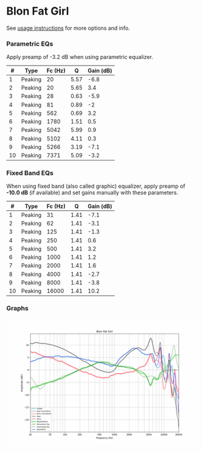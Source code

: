 # Blon Fat Girl
See [usage instructions](https://github.com/jaakkopasanen/AutoEq#usage) for more options and info.

### Parametric EQs
Apply preamp of -3.2 dB when using parametric equalizer.

|   # | Type    |   Fc (Hz) |    Q |   Gain (dB) |
|-----|---------|-----------|------|-------------|
|   1 | Peaking |        20 | 5.57 |        -6.8 |
|   2 | Peaking |        20 | 5.65 |         3.4 |
|   3 | Peaking |        28 | 0.63 |        -5.9 |
|   4 | Peaking |        81 | 0.89 |        -2   |
|   5 | Peaking |       562 | 0.69 |         3.2 |
|   6 | Peaking |      1780 | 1.51 |         0.5 |
|   7 | Peaking |      5042 | 5.99 |         0.9 |
|   8 | Peaking |      5102 | 4.11 |         0.3 |
|   9 | Peaking |      5266 | 3.19 |        -7.1 |
|  10 | Peaking |      7371 | 5.09 |        -3.2 |

### Fixed Band EQs
When using fixed band (also called graphic) equalizer, apply preamp of **-10.0 dB** (if available) and set gains manually with these parameters.

|   # | Type    |   Fc (Hz) |    Q |   Gain (dB) |
|-----|---------|-----------|------|-------------|
|   1 | Peaking |        31 | 1.41 |        -7.1 |
|   2 | Peaking |        62 | 1.41 |        -3.1 |
|   3 | Peaking |       125 | 1.41 |        -1.3 |
|   4 | Peaking |       250 | 1.41 |         0.6 |
|   5 | Peaking |       500 | 1.41 |         3.2 |
|   6 | Peaking |      1000 | 1.41 |         1.2 |
|   7 | Peaking |      2000 | 1.41 |         1.6 |
|   8 | Peaking |      4000 | 1.41 |        -2.7 |
|   9 | Peaking |      8000 | 1.41 |        -3.8 |
|  10 | Peaking |     16000 | 1.41 |        10.2 |

### Graphs
![](./Blon%20Fat%20Girl.png)
